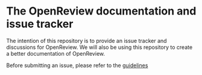 The OpenReview documentation and issue tracker
============================

The intention of this repository is to provide an issue tracker and discussions for OpenReview. We will also be using this repository to create a better documentation of OpenReview.

Before submitting an issue, please refer to the [guidelines](https://github.com/openreview/openreview/blob/master/CONTRIBUTING.md)
